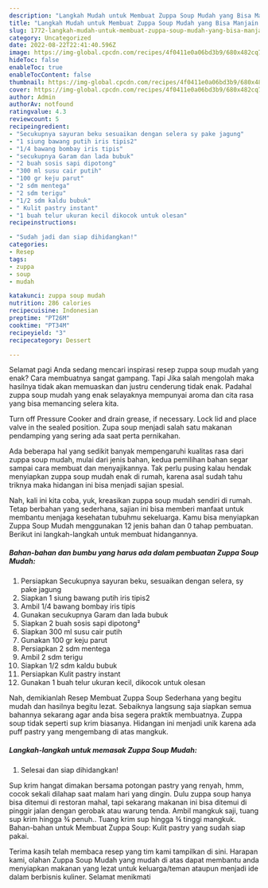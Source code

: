 ```yaml
---
description: "Langkah Mudah untuk Membuat Zuppa Soup Mudah yang Bisa Manjain Lidah"
title: "Langkah Mudah untuk Membuat Zuppa Soup Mudah yang Bisa Manjain Lidah"
slug: 1772-langkah-mudah-untuk-membuat-zuppa-soup-mudah-yang-bisa-manjain-lidah
category: Uncategorized
date: 2022-08-22T22:41:40.596Z
image: https://img-global.cpcdn.com/recipes/4f0411e0a06bd3b9/680x482cq70/zuppa-soup-mudah-foto-resep-utama.jpg
hideToc: false
enableToc: true
enableTocContent: false
thumbnail: https://img-global.cpcdn.com/recipes/4f0411e0a06bd3b9/680x482cq70/zuppa-soup-mudah-foto-resep-utama.jpg
cover: https://img-global.cpcdn.com/recipes/4f0411e0a06bd3b9/680x482cq70/zuppa-soup-mudah-foto-resep-utama.jpg
author: Admin
authorAv: notfound
ratingvalue: 4.3
reviewcount: 5
recipeingredient:
- "Secukupnya sayuran beku sesuaikan dengan selera sy pake jagung"
- "1 siung bawang putih iris tipis2"
- "1/4 bawang bombay iris tipis"
- "secukupnya Garam dan lada bubuk"
- "2 buah sosis sapi dipotong"
- "300 ml susu cair putih"
- "100 gr keju parut"
- "2 sdm mentega"
- "2 sdm terigu"
- "1/2 sdm kaldu bubuk"
- " Kulit pastry instant"
- "1 buah telur ukuran kecil dikocok untuk olesan"
recipeinstructions:

- "Sudah jadi dan siap dihidangkan!"
categories:
- Resep
tags:
- zuppa
- soup
- mudah

katakunci: zuppa soup mudah 
nutrition: 286 calories
recipecuisine: Indonesian
preptime: "PT26M"
cooktime: "PT34M"
recipeyield: "3"
recipecategory: Dessert

---
```



Selamat pagi Anda sedang mencari inspirasi resep zuppa soup mudah yang enak? Cara membuatnya sangat gampang. Tapi Jika salah mengolah maka hasilnya tidak akan memuaskan dan justru cenderung tidak enak. Padahal zuppa soup mudah yang enak selayaknya mempunyai aroma dan cita rasa yang bisa memancing selera kita.


Turn off Pressure Cooker and drain grease, if necessary. Lock lid and place valve in the sealed position. Zupa soup menjadi salah satu makanan pendamping yang sering ada saat perta pernikahan.

Ada beberapa hal yang sedikit banyak mempengaruhi kualitas rasa dari zuppa soup mudah, mulai dari jenis bahan, kedua pemilihan bahan segar sampai cara membuat dan menyajikannya. Tak perlu pusing kalau hendak menyiapkan zuppa soup mudah enak di rumah, karena asal sudah tahu triknya maka hidangan ini bisa menjadi sajian spesial.


Nah, kali ini kita coba, yuk, kreasikan zuppa soup mudah sendiri di rumah. Tetap berbahan yang sederhana, sajian ini bisa memberi manfaat untuk membantu menjaga kesehatan tubuhmu sekeluarga. Kamu bisa menyiapkan Zuppa Soup Mudah menggunakan 12 jenis bahan dan 0 tahap pembuatan. Berikut ini langkah-langkah untuk membuat hidangannya.

<!--inarticleads1-->

##### Bahan-bahan dan bumbu yang harus ada dalam pembuatan Zuppa Soup Mudah:

1. Persiapkan Secukupnya sayuran beku, sesuaikan dengan selera, sy pake jagung
1. Siapkan 1 siung bawang putih iris tipis2
1. Ambil 1/4 bawang bombay iris tipis
1. Gunakan secukupnya Garam dan lada bubuk
1. Siapkan 2 buah sosis sapi dipotong²
1. Siapkan 300 ml susu cair putih
1. Gunakan 100 gr keju parut
1. Persiapkan 2 sdm mentega
1. Ambil 2 sdm terigu
1. Siapkan 1/2 sdm kaldu bubuk
1. Persiapkan  Kulit pastry instant
1. Gunakan 1 buah telur ukuran kecil, dikocok untuk olesan


Nah, demikianlah Resep Membuat Zuppa Soup Sederhana yang begitu mudah dan hasilnya begitu lezat. Sebaiknya langsung saja siapkan semua bahannya sekarang agar anda bisa segera praktik membuatnya. Zuppa soup tidak seperti sup krim biasanya. Hidangan ini menjadi unik karena ada puff pastry yang mengembang di atas mangkuk. 

<!--inarticleads2-->

##### Langkah-langkah untuk memasak Zuppa Soup Mudah:


1. Selesai dan siap dihidangkan!

Sup krim hangat dimakan bersama potongan pastry yang renyah, hmm, cocok sekali dilahap saat malam hari yang dingin. Dulu zuppa soup hanya bisa ditemui di restoran mahal, tapi sekarang makanan ini bisa ditemui di pinggir jalan dengan gerobak atau warung tenda. Ambil mangkuk saji, tuang sup krim hingga ¾ penuh.. Tuang krim sup hingga ¾ tinggi mangkuk. Bahan-bahan untuk Membuat Zuppa Soup: Kulit pastry yang sudah siap pakai. 

Terima kasih telah membaca resep yang tim kami tampilkan di sini. Harapan kami, olahan Zuppa Soup Mudah yang mudah di atas dapat membantu anda menyiapkan makanan yang lezat untuk keluarga/teman ataupun menjadi ide dalam berbisnis kuliner. Selamat menikmati
